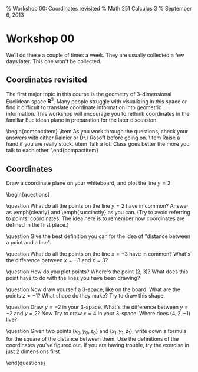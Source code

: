 % Workshop 00: Coordinates revisited
% Math 251 Calculus 3
% September 6, 2013

# Workshop 00

We'll do these a couple of times a week. They are usually collected a few days later. This one won't be collected.

## Coordinates revisited 

The first major topic in this course is the geometry of 3-dimensional
Euclidean space $\mathbf{R}^3$. Many people struggle with visualizing in this
space or find it difficult to translate coordinate information into geometric
information. This workshop will encourage you to rethink coordinates in the
familiar Euclidean plane in preparation for the later discussion.

\begin{compactitem}
    \item As you work through the questions, check your answers with either Rainier or Dr.\ Rosoff before going on. 
    \item Raise a hand if you are really stuck. 
    \item Talk a lot! Class goes better the more you talk to each other.
\end{compactitem}

## Coordinates

Draw a coordinate plane on your whiteboard, and plot the line $y = 2$.

\begin{questions}

\question
What do all the points on the line $y = 2$ have in common? Answer as \emph{clearly} and \emph{succinctly} as you can. (Try to avoid referring to points' coordinates. The idea here is to remember how coordinates are defined in the first place.)

\question
Give the best definition you can for the idea of "distance between a point and a line".

\question
What do all the points on the line $x = -3$ have in common? What's the difference between $x = -3$ and $x = 3$?

\question 
How do you plot points? Where's the point $(2, 3)$? What does this point have to do with the lines you have been drawing?

\question
Now draw yourself a 3-space, like on the board. What are the points $z = -1$? What shape do they make? Try to draw this shape.

\question 
Draw $y = -2$ in your 3-space. What's the difference between $y = -2$ and $y = 2$? Now Try to draw $x = 4$ in your 3-space. Where does $(4, 2, -1)$ live?

\question 
Given two points $(x_0, y_0, z_0)$ and $(x_1, y_1, z_1)$, write down a formula for the square of the distance between them. Use the definitions of the coordinates you've figured out. If you are having trouble, try the exercise in just 2 dimensions first.

\end{questions}

[prop11]: http://aleph0.clarku.edu/~djoyce/java/elements/bookI/propI11.html
[prop12]: http://aleph0.clarku.edu/~djoyce/java/elements/bookI/propI12.html
[BookI]: http://aleph0.clarku.edu/~djoyce/java/elements/bookI.html